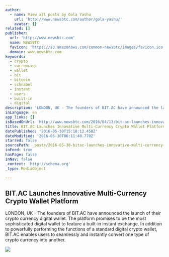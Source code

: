 ```yaml
---
author:
  - name: View all posts by Gola Yashu
    url: 'http://www.newsbtc.com/author/gola-yashu/'
    avatar: {}
related: []
publisher:
  url: 'http://www.newsbtc.com'
  name: NEWSBTC
  favicon: 'https://s3.amazonaws.com/common-newsbtc/images/favicon.ico'
  domain: www.newsbtc.com
keywords:
  - crypto
  - currencies
  - wallet
  - bit
  - bitcoin
  - schnabel
  - instant
  - users
  - built-in
  - digital
description: 'LONDON, UK - The founders of BIT.AC have announced the launch of their crypto currency digital wallet. The platform promises to be the most sophisticated digital wallet to feature a built-in instant exchange. In addition to powerfully performing the functions of a standard digital crypto wallet, BIT.AC enables users to seamlessly and instantly convert one type of crypto currency into another.'
inLanguage: en
app_links: []
isBasedOnUrl: 'http://www.newsbtc.com/2016/04/13/bit-ac-launches-innovative-multi-currency-crypto-wallet-platform/'
title: BIT.AC Launches Innovative Multi-Currency Crypto Wallet Platform
datePublished: '2016-05-30T15:18:12.450Z'
dateModified: '2016-05-30T06:11:40.770Z'
starred: false
sourcePath: _posts/2016-05-30-bitac-launches-innovative-multi-currency-crypto-wallet-plat.md
inFeed: true
hasPage: false
inNav: false
_context: 'http://schema.org'
_type: MediaObject

---
```

<article style=""><h1>BIT.AC Launches Innovative Multi-Currency Crypto Wallet Platform</h1><p>LONDON, UK - The founders of BIT.AC have announced the launch of their crypto currency digital wallet. The platform promises to be the most sophisticated digital wallet to feature a built-in instant exchange. In addition to powerfully performing the functions of a standard digital crypto wallet, BIT.AC enables users to seamlessly and instantly convert one type of crypto currency into another.</p><img src="http://s3.amazonaws.com/main-newsbtc-images/2016/04/13080602/clipboard01.jpg" /></article>